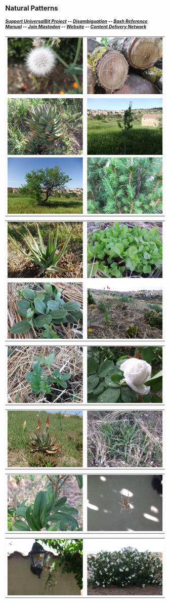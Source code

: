 ## Natural Patterns
##### [Support UniversalBit Project](https://github.com/universalbit-dev/universalbit-dev/tree/main/support) -- [Disambiguation](https://en.wikipedia.org/wiki/Wikipedia:Disambiguation) -- [Bash Reference Manual](https://www.gnu.org/software/bash/manual/html_node/index.html) -- [Join Mastodon](https://mastodon.social/invite/wTHp2hSD) -- [Website](https://www.universalbit.it/) -- [Content Delivery Network](https://universalbitcdn.it/)


|                            |                              |
| ----------------------------------- | ----------------------------------- |
| ![natural_patterns_01](https://github.com/universalbit-dev/universalbit-dev/blob/main/docs/assets/images/nature/DSCF1555.JPG) | ![natural_patterns_02](https://github.com/universalbit-dev/universalbit-dev/blob/main/docs/assets/images/nature/DSCF1509.JPG) |
|                             |                             |
| ![natural_patterns_03](https://github.com/universalbit-dev/universalbit-dev/blob/main/docs/assets/images/nature/DSCF1586.JPG) | ![natural_patterns_04](https://github.com/universalbit-dev/universalbit-dev/blob/main/docs/assets/images/nature/DSCF1626.JPG) |
| ![natural_patterns_05](https://github.com/universalbit-dev/universalbit-dev/blob/main/docs/assets/images/nature/DSCF1627.JPG) | ![natural_patterns_06](https://github.com/universalbit-dev/universalbit-dev/blob/main/docs/assets/images/nature/DSCF1691.JPG) |

|                            |                              |
| ----------------------------------- | ----------------------------------- |
| ![natural_patterns_07](https://github.com/universalbit-dev/universalbit-dev/blob/main/docs/assets/images/nature/DSCF1709.JPG) | ![natural_patterns_08](https://github.com/universalbit-dev/universalbit-dev/blob/main/docs/assets/images/nature/DSCF1710.JPG) |
|                             |                             |
| ![natural_patterns_09](https://github.com/universalbit-dev/universalbit-dev/blob/main/docs/assets/images/nature/DSCF1712.JPG) | ![natural_patterns_17](https://github.com/universalbit-dev/universalbit-dev/blob/main/docs/assets/images/nature/DSCF2116.JPG) |


|                           |                              |
| ----------------------------------- | ----------------------------------- |
| ![natural_patterns_10](https://github.com/universalbit-dev/universalbit-dev/blob/main/docs/assets/images/nature/DSCF1716.JPG) | ![natural_patterns_11](https://github.com/universalbit-dev/universalbit-dev/blob/main/docs/assets/images/nature/DSCF1805.JPG) |

|                             |                             |
| ----------------------------------- | ----------------------------------- |
| ![natural_patterns_12](https://github.com/universalbit-dev/universalbit-dev/blob/main/docs/assets/images/nature/DSCF1896.JPG) | ![natural_patterns_13](https://github.com/universalbit-dev/universalbit-dev/blob/main/docs/assets/images/nature/DSCF1991.JPG) |

|                           |                              |
| ----------------------------------- | ----------------------------------- |
| ![natural_patterns_14](https://github.com/universalbit-dev/universalbit-dev/blob/main/docs/assets/images/nature/DSCF1999.JPG) | ![natural_patterns_15](https://github.com/universalbit-dev/universalbit-dev/blob/main/docs/assets/images/nature/DSCF2702.JPG) |

|                             |                             |
| ----------------------------------- | ----------------------------------- |
| ![natural_patterns_16](https://github.com/universalbit-dev/universalbit-dev/blob/main/docs/assets/images/nature/DSCF2696.JPG) | ![natural_patterns_17](https://github.com/universalbit-dev/universalbit-dev/blob/main/docs/assets/images/nature/DSCF2125.JPG) |



